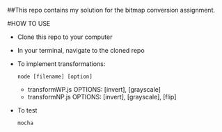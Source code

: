 ##This repo contains my solution for the bitmap conversion assignment.

#HOW TO USE

- Clone this repo to your computer

- In your terminal, navigate to the cloned repo

- To implement transformations:

  `node [filename] [option]`

  - transformWP.js OPTIONS:
   [invert], [grayscale]
  - transformNP.js OPTIONS:
   [invert], [grayscale], [flip]

- To test

  `mocha`
